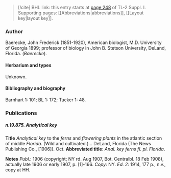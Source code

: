 > [!cite] BHL link: this entry starts at [page 248](https://www.biodiversitylibrary.org/item/103858#page/260/mode/1up) of TL-2 Suppl. I.
> Supporting pages: [[Abbreviations|abbreviations]], [[Layout key|layout key]].

### Author

Baerecke, John Frederick (1851-1920), American biologist, M.D. University of Georgia 1899; professor of biology in John B. Stetson University, DeLand, Florida. (*Baerecke*).

#### Herbarium and types

Unknown.

#### Bibliography and biography

Barnhart 1: 101; BL 1: 172; Tucker 1: 48.

### Publications

##### n.19.875. Analytical key

**Title**
*Analytical key* to the *ferns* and *flowering plants* in the atlantic section of middle *Florida*. (Wild and cultivated.)... DeLand, Florida (The News Publishing Co., \[1906\]). Oct.
**Abbreviated title**: *Anal. key ferns fl. pl. Florida*.

**Notes**
*Publ*.: 1906 (copyright; NY rd. Aug 1907, Bot. Centralbl. 18 Feb 1908), actually late 1906 or early 1907, p. \[1\]-166. *Copy*: NY.
*Ed. 2*: 1914, 177 p., n.v., copy at HH.

